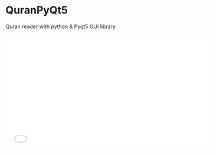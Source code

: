 # QuranPyQt5
Quran reader with python & Pyqt5 GUI library
<iframe width="560" height="315" src="[https://www.youtube.com/embed/VIDEO_ID_HERE](https://www.youtube.com/embed/p__RXFLWda8?si=OpY4bWyimDYEhtC6)" frameborder="0" allowfullscreen></iframe>

